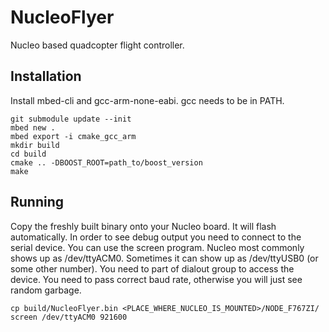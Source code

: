 # NucleoFlyer

Nucleo based quadcopter flight controller.

## Installation

Install mbed-cli and gcc-arm-none-eabi. gcc needs to be in PATH.
```
git submodule update --init
mbed new .
mbed export -i cmake_gcc_arm
mkdir build
cd build
cmake .. -DBOOST_ROOT=path_to/boost_version
make
```

## Running 

Copy the freshly built binary onto your Nucleo board. It will flash automatically.
In order to see debug output you need to connect to the serial device. You can use the screen program. Nucleo most commonly shows up as /dev/ttyACM0. Sometimes it can show up as /dev/ttyUSB0 (or some other number). You need to part of dialout group to access the device. You need to pass correct baud rate, otherwise you will just see random garbage.
```
cp build/NucleoFlyer.bin <PLACE_WHERE_NUCLEO_IS_MOUNTED>/NODE_F767ZI/
screen /dev/ttyACM0 921600 
```
